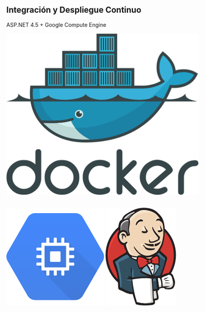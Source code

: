 ## Integración y Despliegue Continuo

<div>
    ASP.NET 4.5 + Google Compute Engine
</div>

<div>
<img src="media\svg\docker-official.svg" alt="Docker" style="margin: 15px 0px;
                                                    background: none;
                                                    border: 0;
                                                    box-shadow: none;">
<img src="media\svg\Google-Compute-Engine-Logo.svg" alt="Docker" style="margin: 15px 0px;
                                                    background: none;
                                                    border: 0;
                                                    box-shadow: none;">
<img src="media\images\jenkins.png" alt="Jenkins" style="margin: 15px 0px;
                                                    background: none;
                                                    border: 0;
                                                    box-shadow: none;">
</div>

